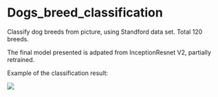 # Dogs_breed_classification

Classify dog breeds from picture, using Standford data set. Total 120 breeds.

The final model presented is adpated from InceptionResnet V2, partially retrained.

Example of the classification result:

<img src="/dog&nbsp;result.png">
